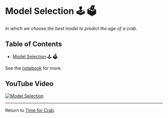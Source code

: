 # Model Selection :joystick: :ballot_box:

*In which we choose the best model to predict the age of a crab.*

## Table of Contents

- [Model Selection](models.ipynb) :joystick: :ballot_box:

See the [notebook](https://nbviewer.jupyter.org/github/ahester57/ai_workshop/blob/master/notebooks/time_for_crab/1-models/models.ipynb) for more.

## YouTube Video

[![Model Selection](https://i.ytimg.com/vi/Kwkl_aldENI/hqdefault.jpg)](https://www.youtube.com/watch?v=Kwkl_aldENI&list=PL7gbeMmnbBH4yM3X_LzEfieB_VpacD9VE&index=3)

---

Return to [Time for Crab](../README.md).
